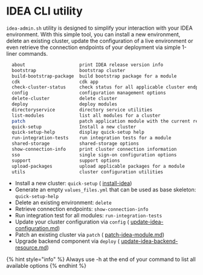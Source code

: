 # IDEA CLI utility

`idea-admin.sh` utility is designed to simplify your interaction with your IDEA environment. With this simple tool, you can install a new environment, delete an existing cluster, update the configuration of a live environment or even retrieve the connection endpoints of your deployment via simple 1-liner commands.

```bash
  about                    print IDEA release version info
  bootstrap                bootstrap cluster
  build-bootstrap-package  build bootstrap package for a module
  cdk                      cdk app
  check-cluster-status     check status for all applicable cluster endpoints
  config                   configuration management options
  delete-cluster           delete cluster
  deploy                   deploy modules
  directoryservice         directory service utilities
  list-modules             list all modules for a cluster
  patch                    patch application module with the current release
  quick-setup              Install a new cluster
  quick-setup-help         display quick-setup help
  run-integration-tests    run integration tests for a module
  shared-storage           shared-storage options
  show-connection-info     print cluster connection information
  sso                      single sign-on configuration options
  support                  support options
  upload-packages          upload applicable packages for a module
  utils                    cluster configuration utilities

```

* Install a new cluster: `quick-setup` ( [install-idea](../first-time-users/install-idea/ "mention"))
* Generate an empty `values_files.yml` that can be used as base skeleton: `quick-setup-help`
* Delete an existing environment: `delete`
* Retrieve connection endpoints: `show-connection-info`
* Run integration test for all modules: `run-integration-tests`
* Update your cluster configuration via `config`  ( [update-idea-configuration.md](../first-time-users/cluster-operations/update-idea-cluster/update-idea-configuration.md "mention"))
* Patch an existing cluster via `patch` ( [patch-idea-module.md](../first-time-users/cluster-operations/update-idea-cluster/patch-idea-module.md "mention"))
* Upgrade backend component via `deploy` ( [update-idea-backend-resource.md](../first-time-users/cluster-operations/update-idea-cluster/update-idea-backend-resource.md "mention"))

{% hint style="info" %}
Always use -h at the end of your command to list all available options
{% endhint %}
